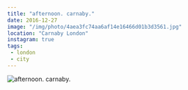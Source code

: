 ```yaml
---
title: "afternoon. carnaby."
date: 2016-12-27
image: "/img/photo/4aea3fc74aa6af14e16466d01b3d3561.jpg"
location: "Carnaby London"
instagram: true
tags:
 - london
 - city
---
```


![afternoon. carnaby.](/img/photo/4aea3fc74aa6af14e16466d01b3d3561.jpg)
